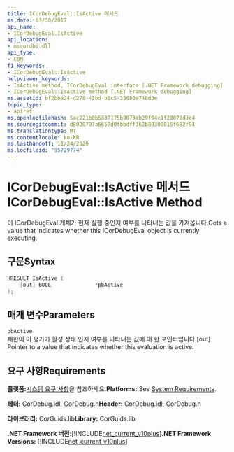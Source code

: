 ```yaml
---
title: ICorDebugEval::IsActive 메서드
ms.date: 03/30/2017
api_name:
- ICorDebugEval.IsActive
api_location:
- mscordbi.dll
api_type:
- COM
f1_keywords:
- ICorDebugEval::IsActive
helpviewer_keywords:
- IsActive method, ICorDebugEval interface [.NET Framework debugging]
- ICorDebugEval::IsActive method [.NET Framework debugging]
ms.assetid: bf2bba24-d278-43bd-b1c5-35680e748d3e
topic_type:
- apiref
ms.openlocfilehash: 5ac221b0b5837175b8073ab29f94c1f28078d3e4
ms.sourcegitcommit: d8020797a6657d0fbbdff362b80300815f682f94
ms.translationtype: MT
ms.contentlocale: ko-KR
ms.lasthandoff: 11/24/2020
ms.locfileid: "95729774"
---
```

# <a name="icordebugevalisactive-method"></a><span data-ttu-id="3b7b3-102">ICorDebugEval::IsActive 메서드</span><span class="sxs-lookup"><span data-stu-id="3b7b3-102">ICorDebugEval::IsActive Method</span></span>

<span data-ttu-id="3b7b3-103">이 ICorDebugEval 개체가 현재 실행 중인지 여부를 나타내는 값을 가져옵니다.</span><span class="sxs-lookup"><span data-stu-id="3b7b3-103">Gets a value that indicates whether this ICorDebugEval object is currently executing.</span></span>  
  
## <a name="syntax"></a><span data-ttu-id="3b7b3-104">구문</span><span class="sxs-lookup"><span data-stu-id="3b7b3-104">Syntax</span></span>  
  
```cpp  
HRESULT IsActive (  
    [out] BOOL              *pbActive  
);  
```  
  
## <a name="parameters"></a><span data-ttu-id="3b7b3-105">매개 변수</span><span class="sxs-lookup"><span data-stu-id="3b7b3-105">Parameters</span></span>  

 `pbActive`  
 <span data-ttu-id="3b7b3-106">제한이 이 평가가 활성 상태 인지 여부를 나타내는 값에 대 한 포인터입니다.</span><span class="sxs-lookup"><span data-stu-id="3b7b3-106">[out] Pointer to a value that indicates whether this evaluation is active.</span></span>  
  
## <a name="requirements"></a><span data-ttu-id="3b7b3-107">요구 사항</span><span class="sxs-lookup"><span data-stu-id="3b7b3-107">Requirements</span></span>  

 <span data-ttu-id="3b7b3-108">**플랫폼:**[시스템 요구 사항](../../get-started/system-requirements.md)을 참조하세요.</span><span class="sxs-lookup"><span data-stu-id="3b7b3-108">**Platforms:** See [System Requirements](../../get-started/system-requirements.md).</span></span>  
  
 <span data-ttu-id="3b7b3-109">**헤더:** CorDebug.idl, CorDebug.h</span><span class="sxs-lookup"><span data-stu-id="3b7b3-109">**Header:** CorDebug.idl, CorDebug.h</span></span>  
  
 <span data-ttu-id="3b7b3-110">**라이브러리:** CorGuids.lib</span><span class="sxs-lookup"><span data-stu-id="3b7b3-110">**Library:** CorGuids.lib</span></span>  
  
 <span data-ttu-id="3b7b3-111">**.NET Framework 버전:**[!INCLUDE[net_current_v10plus](../../../../includes/net-current-v10plus-md.md)]</span><span class="sxs-lookup"><span data-stu-id="3b7b3-111">**.NET Framework Versions:** [!INCLUDE[net_current_v10plus](../../../../includes/net-current-v10plus-md.md)]</span></span>
